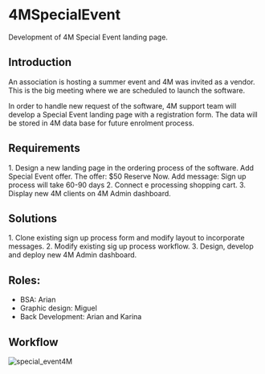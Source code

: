 # 4MSpecialEvent
Development of 4M Special Event landing page. 


<h2>Introduction</h2>

An association is hosting a summer event and 4M was invited as a vendor. This is the big meeting where we are scheduled to launch the software.

In order to handle new request of the software, 4M support team will develop a Special Event landing page with a registration form. The data will be stored in 4M data base for future enrolment process.  

<h2>Requirements</h2>
1. Design a new landing page in the ordering process of the software.
Add Special Event offer. The offer: $50 Reserve Now. 
Add message: Sign up process will take 60-90 days
2. Connect e processing shopping cart.
3. Display new 4M clients on 4M Admin dashboard.

<h2>Solutions</h2>
1. Clone existing sign up process form and modify layout to incorporate messages.
2. Modify existing sig up process workflow.
3. Design, develop and deploy new 4M Admin dashboard.

<h2>Roles:</h2>
<ul>
<li>BSA: Arian</li>
<li>Graphic design: Miguel</li>
<li>Back Development: Arian and Karina</li>
</ul>

<h2>Workflow</h2>
<img src="https://www.dropbox.com/sh/ykg777ckanocz8t/AACL7IBftXpJrop1DDMIZjJma?dl=0&preview=Workflow+Design.pdf" alt="special_event4M">

 

